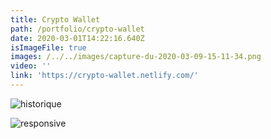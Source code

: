 ```yaml
---
title: Crypto Wallet
path: /portfolio/crypto-wallet
date: 2020-03-01T14:22:16.640Z
isImageFile: true
images: /../../images/capture-du-2020-03-09-15-11-34.png
video: ''
link: 'https://crypto-wallet.netlify.com/'
---
```

![historique](/../../images/capture-du-2020-03-09-15-11-46.png "historique")

![responsive](/../../images/capture-du-2020-03-09-15-09-47.png "responsive")

